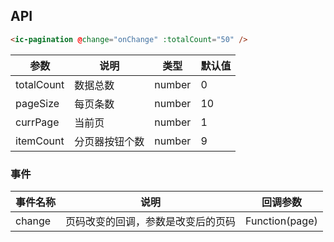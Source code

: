 ## API

```html
<ic-pagination @change="onChange" :totalCount="50" />
```

| 参数 | 说明 | 类型 | 默认值 |
| --- | --- | --- | --- |
| totalCount | 数据总数 | number | 0 |
| pageSize | 每页条数 | number | 10 |
| currPage | 当前页 | number | 1 |
| itemCount | 分页器按钮个数 | number | 9 |

### 事件
| 事件名称 | 说明 | 回调参数 |
| --- | --- | --- |
| change | 页码改变的回调，参数是改变后的页码| Function(page) |